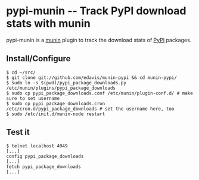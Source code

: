pypi-munin -- Track PyPI download stats with munin
==================================================================

pypi-munin is a [munin](http://munin-monitoring.org/) plugin to track
the download stats of [PyPI](http://pypi.python.org/pypi) packages.

Install/Configure
-----------------

```shell
$ cd ~/src/
$ git clone git://github.com/edavis/munin-pypi && cd munin-pypi/
$ sudo ln -s $(pwd)/pypi_package_downloads.py /etc/munin/plugins/pypi_package_downloads
$ sudo cp pypi_package_downloads.conf /etc/munin/plugin-conf.d/ # make sure to set username
$ sudo cp pypi_package_downloads.cron /etc/cron.d/pypi_package_downloads # set the username here, too
$ sudo /etc/init.d/munin-node restart
```

Test it
-------

```shell
$ telnet localhost 4949
[...]
config pypi_package_downloads
[...]
fetch pypi_package_downloads
[...]
```
